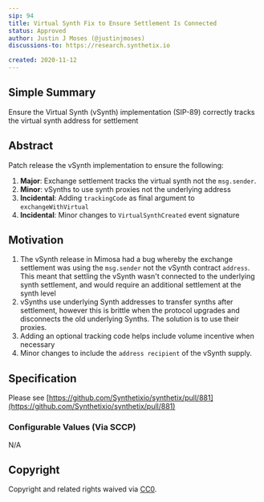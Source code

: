 ```yaml
---
sip: 94
title: Virtual Synth Fix to Ensure Settlement Is Connected
status: Approved
author: Justin J Moses (@justinjmoses)
discussions-to: https://research.synthetix.io

created: 2020-11-12
---
```


<!--You can leave these HTML comments in your merged SIP and delete the visible duplicate text guides, they will not appear and may be helpful to refer to if you edit it again. This is the suggested template for new SIPs. Note that an SIP number will be assigned by an editor. When opening a pull request to submit your SIP, please use an abbreviated title in the filename, `sip-draft_title_abbrev.md`. The title should be 44 characters or less.-->

## Simple Summary

<!--"If you can't explain it simply, you don't understand it well enough." Simply describe the outcome the proposed changes intends to achieve. This should be non-technical and accessible to a casual community member.-->

Ensure the Virtual Synth (vSynth) implementation (SIP-89) correctly tracks the virtual synth address for settlement

## Abstract

<!--A short (~200 word) description of the proposed change, the abstract should clearly describe the proposed change. This is what *will* be done if the SIP is implemented, not *why* it should be done or *how* it will be done. If the SIP proposes deploying a new contract, write, "we propose to deploy a new contract that will do x".-->

Patch release the vSynth implementation to ensure the following:

1. **Major**: Exchange settlement tracks the virtual synth not the `msg.sender`.
2. **Minor**: vSynths to use synth proxies not the underlying address
3. **Incidental**: Adding `trackingCode` as final argument to `exchangeWithVirtual`
4. **Incidental**: Minor changes to `VirtualSynthCreated` event signature

## Motivation

<!--This is the problem statement. This is the *why* of the SIP. It should clearly explain *why* the current state of the protocol is inadequate.  It is critical that you explain *why* the change is needed, if the SIP proposes changing how something is calculated, you must address *why* the current calculation is innaccurate or wrong. This is not the place to describe how the SIP will address the issue!-->

1. The vSynth release in Mimosa had a bug whereby the exchange settlement was using the `msg.sender` not the vSynth contract `address`. This meant that settling the vSynth wasn't connected to the underlying synth settlement, and would require an additional settlement at the synth level
2. vSynths use underlying Synth addresses to transfer synths after settlement, however this is brittle when the protocol upgrades and disconnects the old underlying Synths. The solution is to use their proxies.
3. Adding an optional tracking code helps include volume incentive when necessary
4. Minor changes to include the `address recipient` of the vSynth supply.

## Specification

<!--The specification should describe the syntax and semantics of any new feature, there are five sections
1. Overview
2. Rationale
3. Technical Specification
4. Test Cases
5. Configurable Values
-->

Please see [https://github.com/Synthetixio/synthetix/pull/881](https://github.com/Synthetixio/synthetix/pull/881)

### Configurable Values (Via SCCP)

<!--Please list all values configurable via SCCP under this implementation.-->

N/A

## Copyright

Copyright and related rights waived via [CC0](https://creativecommons.org/publicdomain/zero/1.0/).
